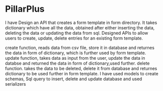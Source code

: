 # PillarPlus
I have Design an API that creates a form template in form directory. It takes dictionary which have all the data, obtained after either inserting the data, deleting the data or updating the data from sql.
Designed APIs to allow users to create, update, delete entries for an existing form template. 

create function, reads data from csv file, store it in database and returnes the data in form of dictionary, which is further used by form template.
update function, takes data as input from the user, update the data in databse and returned the data in form of dictionary,used further.
delete function. takes the data to be deleted, delete it from database and returnes dictionary to be used further in form template.
I have used models to create schemas, Sql query to insert, delete and update database and used serializers
